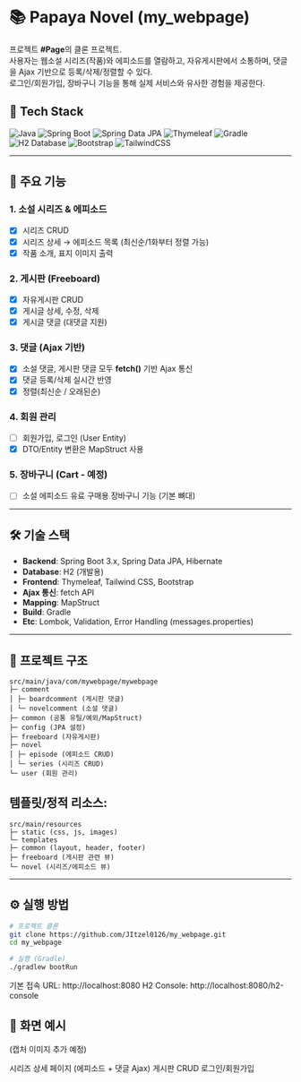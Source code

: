 # 📚 Papaya Novel (my_webpage)

프로젝트 **#Page**의 클론 프로젝트.  
사용자는 웹소설 시리즈(작품)와 에피소드를 열람하고, 자유게시판에서 소통하며, 댓글을 Ajax 기반으로 등록/삭제/정렬할 수 있다.  
로그인/회원가입, 장바구니 기능을 통해 실제 서비스와 유사한 경험을 제공한다.  

## 🚀 Tech Stack

![Java](https://img.shields.io/badge/Java-17-007396?logo=openjdk&logoColor=white)
![Spring Boot](https://img.shields.io/badge/Spring%20Boot-3.x-6DB33F?logo=springboot&logoColor=white)
![Spring Data JPA](https://img.shields.io/badge/Spring%20Data%20JPA-59666C?logo=spring&logoColor=white)
![Thymeleaf](https://img.shields.io/badge/Thymeleaf-005F0F?logo=thymeleaf&logoColor=white)
![Gradle](https://img.shields.io/badge/Gradle-02303A?logo=gradle&logoColor=white)
![H2 Database](https://img.shields.io/badge/H2%20Database-003545?logo=h2&logoColor=white)
![Bootstrap](https://img.shields.io/badge/Bootstrap-5-7952B3?logo=bootstrap&logoColor=white)
![TailwindCSS](https://img.shields.io/badge/TailwindCSS-3-06B6D4?logo=tailwindcss&logoColor=white)

---

## 🚀 주요 기능

### 1. 소설 시리즈 & 에피소드
- [x] 시리즈 CRUD
- [x] 시리즈 상세 → 에피소드 목록 (최신순/1화부터 정렬 가능)
- [x] 작품 소개, 표지 이미지 출력

### 2. 게시판 (Freeboard)
- [x] 자유게시판 CRUD
- [x] 게시글 상세, 수정, 삭제
- [x] 게시글 댓글 (대댓글 지원)

### 3. 댓글 (Ajax 기반)
- [x] 소설 댓글, 게시판 댓글 모두 **fetch()** 기반 Ajax 통신
- [x] 댓글 등록/삭제 실시간 반영
- [x] 정렬(최신순 / 오래된순)

### 4. 회원 관리
- [ ] 회원가입, 로그인 (User Entity)
- [x] DTO/Entity 변환은 MapStruct 사용

### 5. 장바구니 (Cart - 예정)
- [ ] 소설 에피소드 유료 구매용 장바구니 기능 (기본 뼈대)

---

## 🛠 기술 스택

- **Backend**: Spring Boot 3.x, Spring Data JPA, Hibernate  
- **Database**: H2 (개발용) 
- **Frontend**: Thymeleaf, Tailwind CSS, Bootstrap  
- **Ajax 통신**: fetch API  
- **Mapping**: MapStruct  
- **Build**: Gradle
- **Etc**: Lombok, Validation, Error Handling (messages.properties)

---

## 📂 프로젝트 구조
```
src/main/java/com/mywebpage/mywebpage
├─ comment
│ ├─ boardcomment (게시판 댓글)
│ └─ novelcomment (소설 댓글)
├─ common (공통 유틸/예외/MapStruct)
├─ config (JPA 설정)
├─ freeboard (자유게시판)
├─ novel
│ ├─ episode (에피소드 CRUD)
│ └─ series (시리즈 CRUD)
└─ user (회원 관리)
```

## 템플릿/정적 리소스:
```
src/main/resources
├─ static (css, js, images)
└─ templates
├─ common (layout, header, footer)
├─ freeboard (게시판 관련 뷰)
└─ novel (시리즈/에피소드 뷰)
```
---

## ⚙️ 실행 방법

```bash
# 프로젝트 클론
git clone https://github.com/JItzel0126/my_webpage.git
cd my_webpage

# 실행 (Gradle)
./gradlew bootRun
```

기본 접속 URL: http://localhost:8080
H2 Console: http://localhost:8080/h2-console

## 📸 화면 예시

(캡처 이미지 추가 예정)

시리즈 상세 페이지 (에피소드 + 댓글 Ajax)
게시판 CRUD
로그인/회원가입



